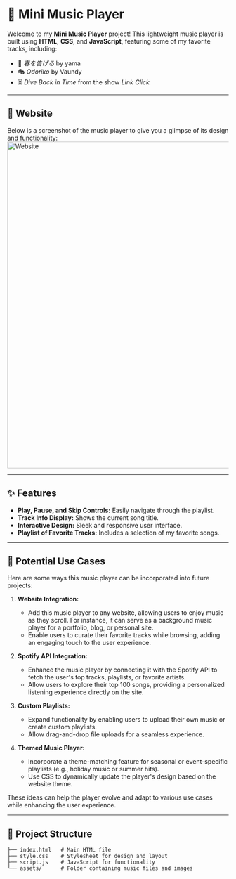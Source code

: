 # 🎵 Mini Music Player

Welcome to my **Mini Music Player** project! This lightweight music player is built using **HTML**, **CSS**, and **JavaScript**, featuring some of my favorite tracks, including:  
- 🌸 *春を告げる* by yama  
- 🎭 *Odoriko* by Vaundy  
- ⏳ *Dive Back in Time* from the show *Link Click*  

---

## 📸 Website  
Below is a screenshot of the music player to give you a glimpse of its design and functionality:  
<img width="744" alt="Website" src="https://github.com/user-attachments/assets/a5cce202-05d5-4be0-bd02-7ecce0b9910c">

---

## ✨ Features  

- **Play, Pause, and Skip Controls:** Easily navigate through the playlist.  
- **Track Info Display:** Shows the current song title.  
- **Interactive Design:** Sleek and responsive user interface.  
- **Playlist of Favorite Tracks:** Includes a selection of my favorite songs.  

---

## 🌟 Potential Use Cases  

Here are some ways this music player can be incorporated into future projects:  

1. **Website Integration:**  
   - Add this music player to any website, allowing users to enjoy music as they scroll. For instance, it can serve as a background music player for a portfolio, blog, or personal site.  
   - Enable users to curate their favorite tracks while browsing, adding an engaging touch to the user experience.  

2. **Spotify API Integration:**  
   - Enhance the music player by connecting it with the Spotify API to fetch the user's top tracks, playlists, or favorite artists.  
   - Allow users to explore their top 100 songs, providing a personalized listening experience directly on the site.  

3. **Custom Playlists:**  
   - Expand functionality by enabling users to upload their own music or create custom playlists.  
   - Allow drag-and-drop file uploads for a seamless experience.  

4. **Themed Music Player:**  
   - Incorporate a theme-matching feature for seasonal or event-specific playlists (e.g., holiday music or summer hits).  
   - Use CSS to dynamically update the player's design based on the website theme.  

These ideas can help the player evolve and adapt to various use cases while enhancing the user experience.

---

## 📂 Project Structure  

```plaintext
├── index.html   # Main HTML file  
├── style.css    # Stylesheet for design and layout  
├── script.js    # JavaScript for functionality  
└── assets/      # Folder containing music files and images
